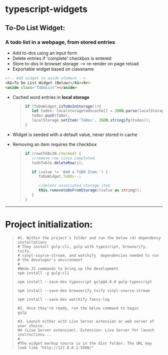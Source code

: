 # typescript-widgets

## To-Do List Widget:

### A todo list in a webpage, from stored entries

- Add to-dos using an input form
- Delete entries if 'complete' checkbox is entered
- Store to-dos in browser storage --> re-render on page reload
- Exportable widget based on classname

```HTML
<!-- Add widget to aside element -->
<h1>To Do List Widget (Below)</h1><hr>
<aside class="ToDoList"></aside>
```

- Cached word entries in **local storage**

  > ```TypeScript
  > if (ToDoWidget.isToDoInStorage()){
  >    let todos: localstoragetodocache[] = JSON.parse(localStorage.getItem('ToDos')!);
  >    todos.push(ToDo);
  >    localStorage.setItem('ToDos', JSON.stringify(todos));
  > }
  > ```

- Widget is seeded with a default value, never stored in cache
- Removing an item requires the checkbox
  > ```TypeScript
  > if (rowChkBxIN.checked) {
  >    //remove row since completed
  >    todoTable.deleteRow(i);
  >
  >    if (value != 'Add a ToDO Item.') {
  >       ToDoWidget.ToDOs--;
  >
  >       //delete associated storage item
  >       this.removetoDoFromStorage((value as string));
  >    }
  > }
  > ```

---

# Project initialization:

> ```shell
> #1. Within the project's folder and run the below (4) dependency installations
> # They install gulp-cli, gulp with typescript, browserify, tsify,
> # vinyl-source-stream, and watchify  dependencies needed to run
> # the developer's environment
> #
> #Node.JS commands to bring up the development
> npm install -g gulp-cli
>
> npm install --save-dev typescript gulp@4.0.0 gulp-typescript
>
> npm install --save-dev browserify tsify vinyl-source-stream
>
> npm install --save-dev watchify fancy-log
>
> #2. Once they're ready, run the below command to begin
> gulp
>
> #3. Launch either with Live Server extension or web server of your choice.
> #4 (Live Server extension). Extension: Live Server for launch instructions...
> #
> #The widget markup source is in the dist folder. The URL may look like "http://127.0.0.1:5500/"
> ```
